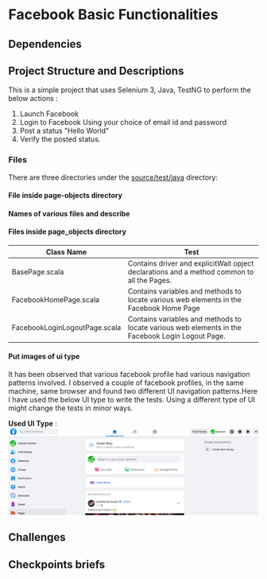 # Facebook Basic Functionalities
## Dependencies

## Project Structure and Descriptions
This is a simple project that uses Selenium 3, Java, TestNG to perform the below actions : 
1. Launch Facebook
2. Login to Facebook Using your choice of email id and password
3. Post a status "Hello World"
4. Verify the posted status. 

### Files
There are three directories under the [source/test/java](https://github.com/paramipersonal/facebook-selenium-java-testng/tree/master/src/test/java) directory:


#### File inside **page-objects** directory



#### Names of various files and describe

#### Files inside **page_objects** directory

| Class Name            | Test                                                                                                                                     |
|-----------------------|------------------------------------------------------------------------------------------------------------------------------------------|
| BasePage.scala        | Contains driver and explicitWait opject declarations and a method common to all the Pages.|        
| FacebookHomePage.scala | Contains variables and methods to locate various web elements in the Facebook Home Page                                                    
| FacebookLoginLogoutPage.scala        | Contains variables and methods to locate various web elements in the Facebook Login Logout Page.                                                                    |        

#### Put images of ui type
It has been observed that various facebook profile had various navigation patterns involved.
I observed a couple of facebook profiles, in the same machine, same browser and found two different UI navigation patterns.Here I have used the below UI type to write the tests. Using a different type of UI might change the tests in minor ways.

**Used UI Type** :
![Image1](https://github.com/paramipersonal/facebook-selenium-java-testng/blob/master/images/UI_test1.PNG)

## Challenges
## Checkpoints briefs